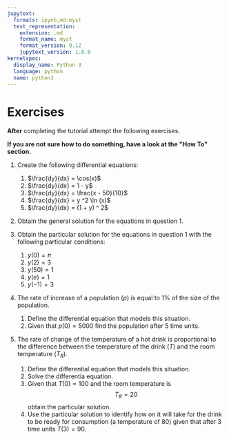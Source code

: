 ```yaml
---
jupytext:
  formats: ipynb,md:myst
  text_representation:
    extension: .md
    format_name: myst
    format_version: 0.12
    jupytext_version: 1.6.0
kernelspec:
  display_name: Python 3
  language: python
  name: python3
---
```


# Exercises

**After** completing the tutorial attempt the following exercises.

**If you are not sure how to do something, have a look at the "How To" section.**

1. Create the following differential equations:

   1. $\frac{dy}{dx} = \cos(x)$
   2. $\frac{dy}{dx} = 1 - y$
   3. $\frac{dy}{dx} = \frac{x - 50}{10}$
   4. $\frac{dy}{dx} = y ^2 \ln (x)$
   5. $\frac{dy}{dx} = (1 + y) ^ 2$

2. Obtain the general solution for the equations in question 1.

3. Obtain the particular solution for the equations in question 1 with
   the following particular conditions:

   1. $y(0) = \pi$
   2. $y(2) = 3$
   3. $y(50) = 1$
   4. $y(e) = 1$
   5. $y(-1) = 3$

4. The rate of increase of a population ($p$) is equal to 1% of the size of the
   population.

   1. Define the differential equation that models this situation.
   2. Given that $p(0)=5000$ find the population after 5 time units.

5. The rate of change of the temperature of a hot drink is proportional to the
   difference between the temperature of the drink ($T$) and the room temperature ($T_R$).

   1. Define the differential equation that models this situation.
   2. Solve the differentia equation.
   3. Given that $T(0) = 100$ and the room temperature is $$T_R=20$$ obtain the
      particular solution.
   4. Use the particular solution to identify how on it will take for the drink
      to be ready for consumption (a temperature of 80) given that after 3 time
      units $T(3)=90$.

